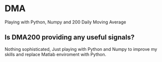 DMA
===

Playing with Python, Numpy and 200 Daily Moving Average

## Is DMA200 providing any useful signals?
Nothing sophisticated, Just playing with Python and Numpy to improve my skills and replace Matlab enviroment with Python.